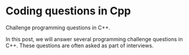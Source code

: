 # Coding questions in Cpp

Challenge programming questions in C++.

In this post, we will answer several programming challenge questions in C++. These questions are often asked as part of interviews.